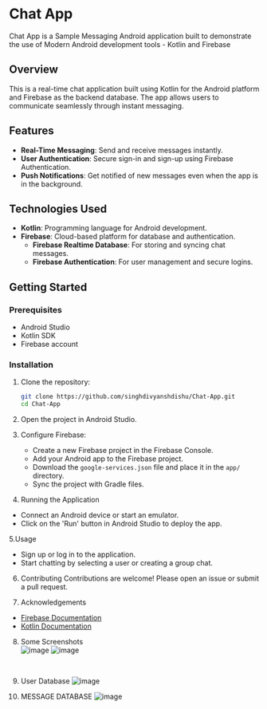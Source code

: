 # Chat App
 Chat App is a Sample Messaging Android application built to demonstrate the use of Modern Android development tools - Kotlin and Firebase

## Overview
This is a real-time chat application built using Kotlin for the Android platform and Firebase as the backend database. The app allows users to communicate seamlessly through instant messaging.

## Features
- **Real-Time Messaging**: Send and receive messages instantly.
- **User Authentication**: Secure sign-in and sign-up using Firebase Authentication.
- **Push Notifications**: Get notified of new messages even when the app is in the background.

## Technologies Used
- **Kotlin**: Programming language for Android development.
- **Firebase**: Cloud-based platform for database and authentication.
  - **Firebase Realtime Database**: For storing and syncing chat messages.
  - **Firebase Authentication**: For user management and secure logins.

## Getting Started

### Prerequisites
- Android Studio
- Kotlin SDK
- Firebase account
  
### Installation

1. Clone the repository:
   ```bash
   git clone https://github.com/singhdivyanshdishu/Chat-App.git
   cd Chat-App

2. Open the project in Android Studio.

3. Configure Firebase:
   - Create a new Firebase project in the Firebase Console.
   - Add your Android app to the Firebase project.
   - Download the `google-services.json` file and place it in the `app/` directory.
   - Sync the project with Gradle files.

4. Running the Application
- Connect an Android device or start an emulator.
- Click on the 'Run' button in Android Studio to deploy the app.

5.Usage
- Sign up or log in to the application.
- Start chatting by selecting a user or creating a group chat.

6. Contributing
Contributions are welcome! Please open an issue or submit a pull request.


7. Acknowledgements
- [Firebase Documentation](https://firebase.google.com/docs)
- [Kotlin Documentation](https://kotlinlang.org/docs/home.html)


8. Some Screenshots<br>
![image](https://github.com/user-attachments/assets/098ad267-4540-4d31-a0b8-87b58de0c2ca)
![image](https://github.com/user-attachments/assets/707cc18d-dfff-45ca-b97e-64199c9c45b7)
<br>

9. User Database
![image](https://github.com/user-attachments/assets/a457ea7d-9491-44ca-bc0c-3f2f0cdeea40)<br>

10. MESSAGE DATABASE
![image](https://github.com/user-attachments/assets/346f3383-f5c7-4fa2-b12b-6e4657da1503)





